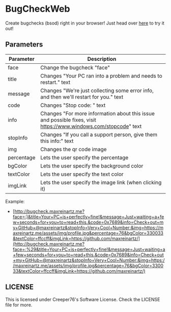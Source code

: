 # BugCheckWeb

Create bugchecks (bsod) right in your browser!
Just head over [here](http://bugcheck.maxreinartz.me) to try it out!

## Parameters

| Parameter   | Description                                                                                                      |
|-------------|------------------------------------------------------------------------------------------------------------------|
| face        | Change the bugcheck "face"                                                                                       |
| title       | Changes "Your PC ran into a problem and needs to restart." text                                                  |
| message     | Changes "We're just collecting some error info, and then we'll restart for you." text                            |
| code        | Changes "Stop code: <num>" text                                                                                  |
| info        | Changes "For more information about this issue and possible fixes, visit https://www.windows.com/stopcode" text  |
| stopInfo    | Changes "If you call a support person, give them this info:" text                                                |
| img         | Changes the qr code image                                                                                        |
| percentage  | Lets the user specify the percentage                                                                             |
| bgColor     | Lets the user specify the background color                                                                       |
| textColor   | Lets the user specify the text color                                                                             |
| imgLink     | Lets the user specify the image link (when clicking it)                                                          |

Example:  
- [http://bugcheck.maxreinartz.me?face=:)&title=Your+PC+is+perfectly+fine!&message=Just+waiting+a+few+seconds+for+you+to+read+this.&code=0x7689&info=Check+out+my+GitHub+@maxreinartz&stopInfo=Very+Cool+Number:&img=https://maxreinartz.me/assets/img/profile.jpg&percentage=76&bgColor=330033&textColor=ffccff&imgLink=https://github.com/maxreinartz/](http://bugcheck.maxreinartz.me?face=:%29&title=Your+PC+is+perfectly+fine!&message=Just+waiting+a+few+seconds+for+you+to+read+this.&code=0x7689&info=Check+out+my+GitHub+@maxreinartz&stopInfo=Very+Cool+Number:&img=https://maxreinartz.me/assets/img/profile.jpg&percentage=76&bgColor=330033&textColor=ffccff&imgLink=https://github.com/maxreinartz/)

## LICENSE

This is licensed under Creeper76's Software License. Check the LICENSE file for more.